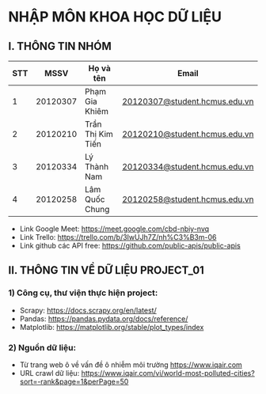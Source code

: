 # NHẬP MÔN KHOA HỌC DỮ LIỆU
## I. THÔNG TIN NHÓM
|**STT**|**MSSV**|**Họ và tên**|**Email**|
|---|--------|------|-------|
|1|20120307|Phạm Gia Khiêm|20120307@student.hcmus.edu.vn|
|2|20120210|Trần Thị Kim Tiến|20120210@student.hcmus.edu.vn|
|3|20120334|Lý Thành Nam|20120334@student.hcmus.edu.vn|
|4|20120258|Lâm Quốc Chung|20120258@student.hcmus.edu.vn|
- Link Google Meet: https://meet.google.com/cbd-nbiy-nvq
- Link Trello: https://trello.com/b/3IwUJh7Z/nh%C3%B3m-06
- Link github các API free: https://github.com/public-apis/public-apis
## II. THÔNG TIN VỀ DỮ LIỆU PROJECT_01
### 1) Công cụ, thư viện thực hiện project:
- Scrapy: https://docs.scrapy.org/en/latest/
- Pandas: https://pandas.pydata.org/docs/reference/
- Matplotlib: https://matplotlib.org/stable/plot_types/index
### 2) Nguồn dữ liệu:
- Từ trang web ô về vấn đề ô nhiễm môi trường https://www.iqair.com
- URL crawl dữ liệu: https://www.iqair.com/vi/world-most-polluted-cities?sort=-rank&page=1&perPage=50
